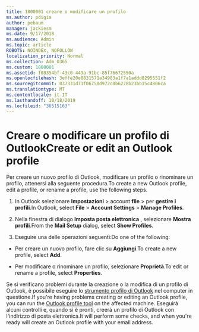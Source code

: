 ```yaml
---
title: 1800001 creare o modificare un profilo
ms.author: pdigia
author: pebaum
manager: jackiesm
ms.date: 9/17/2018
ms.audience: Admin
ms.topic: article
ROBOTS: NOINDEX, NOFOLLOW
localization_priority: Normal
ms.collection: Adm_O365
ms.custom: 1800001
ms.assetid: f08354bf-43c0-449a-91bc-85f76672550a
ms.openlocfilehash: 3effe20e8831571a34983a1f7a1addd8295551f2
ms.sourcegitcommit: 037331d71f06750d972c0b6278b23bb15c4806ca
ms.translationtype: MT
ms.contentlocale: it-IT
ms.lasthandoff: 10/18/2019
ms.locfileid: "36515163"
---
```

# <a name="create-or-edit-an-outlook-profile"></a><span data-ttu-id="360e6-102">Creare o modificare un profilo di Outlook</span><span class="sxs-lookup"><span data-stu-id="360e6-102">Create or edit an Outlook profile</span></span>

<span data-ttu-id="360e6-103">Per creare un nuovo profilo di Outlook, modificare un profilo o rinominare un profilo, attenersi alla seguente procedura.</span><span class="sxs-lookup"><span data-stu-id="360e6-103">To create a new Outlook profile, edit a profile, or rename a profile, use the following steps.</span></span>
  
1. <span data-ttu-id="360e6-104">In Outlook selezionare **Impostazioni** \> account **file** \> per **gestire i profili**.</span><span class="sxs-lookup"><span data-stu-id="360e6-104">In Outlook, select **File** \> **Account Settings** \> **Manage Profiles**.</span></span>
    
2. <span data-ttu-id="360e6-105">Nella finestra di dialogo **Imposta posta elettronica** , selezionare **Mostra profili**.</span><span class="sxs-lookup"><span data-stu-id="360e6-105">From the **Mail Setup** dialog, select **Show Profiles**.</span></span>
    
3. <span data-ttu-id="360e6-106">Eseguire una delle operazioni seguenti:</span><span class="sxs-lookup"><span data-stu-id="360e6-106">Do one of the following:</span></span>
    
  - <span data-ttu-id="360e6-107">Per creare un nuovo profilo, fare clic su **Aggiungi**.</span><span class="sxs-lookup"><span data-stu-id="360e6-107">To create a new profile, select **Add**.</span></span>
    
  - <span data-ttu-id="360e6-108">Per modificare o rinominare un profilo, selezionare **Proprietà**.</span><span class="sxs-lookup"><span data-stu-id="360e6-108">To edit or rename a profile, select **Properties**.</span></span>
    
<span data-ttu-id="360e6-109">Se si verificano problemi durante la creazione o la modifica di un profilo di Outlook, è possibile eseguire lo [strumento profilo di Outlook](https://aka.ms/SaRA-OutlookSetupProfile) nel computer in questione.</span><span class="sxs-lookup"><span data-stu-id="360e6-109">If you're having problems creating or editing an Outlook profile, you can run the [Outlook profile tool](https://aka.ms/SaRA-OutlookSetupProfile) on the affected machine.</span></span> <span data-ttu-id="360e6-110">Eseguirà alcuni controlli e, quando si è pronti, creerà un profilo di Outlook con l'indirizzo di posta elettronica.</span><span class="sxs-lookup"><span data-stu-id="360e6-110">It will perform some checks, and when you're ready will create an Outlook profile with your email address.</span></span> 
  

